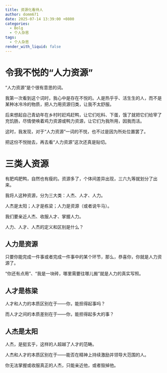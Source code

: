 ```yaml
---
title: 资源化看待人
author: domm671
date: 2025-07-14 13:39:00 +0800
categories:
  - Bolg
  - 个人杂思
tags:
  - 个人杂思
render_with_liquid: false
---
```


# 令我不悦的“人力资源”

“人力资源”是个很有意思的词。

我第一次看到这个词时，我心中是存在不悦的。人是热乎乎、活生生的人，而不是某种冰冷冷的物质，把人力用资源归类，让我不太舒服。

后来想起自己青幼年在乡村时赶鸡赶鸭，让它们吃料、下蛋，饿了就把它们给宰了充饥肠，尽情使唤着鸡力资源或鸭力资源，让它们为我所用，因我而活。

这时，我发现，对于“人力资源”一词的不悦，也不过是因为所处位置罢了。

把这份不悦抛去，再去看“人力资源”这次还真是贴切。


# 三类人资源

有肥鸡肥鸭，自然也有瘦的。资源多了，个体间差异出现，三六九等就划分了出来。

我将人这种资源，分为三大类：人杰、人才、人力。

人杰是太阳；人才是栋梁；人力是资源（或者说牛马）。

我们要亲近人杰、收服人才、掌握人力。

人力、人才、人杰的定义和区别是什么？

## 人力是资源

只要你能完成一件事或者完成一件事中的某个环节，那么，恭喜你，你就是人力资源了。

“你还有点用”、“我是一块砖，哪里需要往哪儿搬”就是人力的真实写照。

## 人才是栋梁

人才和人力的本质区别在于——你，能担得起事吗？

而人才之间的本质差别在于——你，能担得起多大的事？

## 人杰是太阳

人杰，是挺玄乎，这样的人超越了人才的范畴。

人杰和人才的本质区别在于——能否在精神上持续激励并领导大范围的人。

你无法掌握或收服真正的人杰，只能亲近他，或者毁掉他。